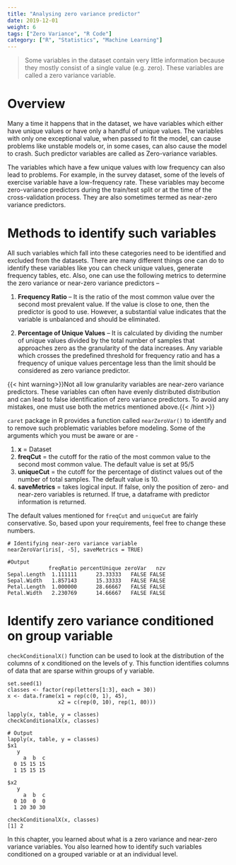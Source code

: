 ```yaml
---
title: "Analysing zero variance predictor"
date: 2019-12-01
weight: 6
tags: ["Zero Variance", "R Code"]
category: ["R", "Statistics", "Machine Learning"]
---
```


> Some variables in the dataset contain very little information because they mostly consist of a single value (e.g. zero). These variables are called a zero variance variable.

# Overview
Many a time it happens that in the dataset, we have variables which either have unique values or have only a handful of unique values. The variables with only one exceptional value, when passed to fit the model, can cause problems like unstable models or, in some cases, can also cause the model to crash. Such predictor variables are called as Zero-variance variables.

The variables which have a few unique values with low frequency can also lead to problems. For example, in the survey dataset, some of the levels of exercise variable have a low-frequency rate. These variables may become zero-variance predictors during the train/test split or at the time of the cross-validation process. They are also sometimes termed as near-zero variance predictors.

# Methods to identify such variables
All such variables which fall into these categories need to be identified and excluded from the datasets. There are many different things one can do to identify these variables like you can check unique values, generate frequency tables, etc. Also, one can use the following metrics to determine the zero variance or near-zero variance predictors –

1. **Frequency Ratio** – It is the ratio of the most common value over the second most prevalent value. If the value is close to one, then the predictor is good to use. However, a substantial value indicates that the variable is unbalanced and should be eliminated.

2. **Percentage of Unique Values** – It is calculated by dividing the number of unique values divided by the total number of samples that approaches zero as the granularity of the data increases.
Any variable which crosses the predefined threshold for frequency ratio and has a frequency of unique values percentage less than the limit should be considered as zero variance predictor.

{{< hint warning>}}Not all low granularity variables are near-zero variance predictors. These variables can often have evenly distributed distribution and can lead to false identification of zero variance predictors. To avoid any mistakes, one must use both the metrics mentioned above.{{< /hint >}}


`caret` package in R provides a function called `nearZeroVar()` to identify and to remove such problematic variables before modeling. Some of the arguments which you must be aware or are -

1. **x** = Dataset
2. **freqCut** = the cutoff for the ratio of the most common value to the second most common value. The default value is set at 95/5
3. **uniqueCut** = the cutoff for the percentage of distinct values out of the number of total samples. The default value is 10.
4. **saveMetrics** = takes logical input. If false, only the position of zero- and near-zero variables is returned. If true, a dataframe with predictor information is returned.<br>

The default values mentioned for `freqCut` and `uniqueCut` are fairly conservative. So, based upon your requirements, feel free to change these numbers.

```
# Identifying near-zero variance variable
nearZeroVar(iris[, -5], saveMetrics = TRUE)
```
```
#Output
             freqRatio percentUnique zeroVar   nzv
Sepal.Length  1.111111      23.33333   FALSE FALSE
Sepal.Width   1.857143      15.33333   FALSE FALSE
Petal.Length  1.000000      28.66667   FALSE FALSE
Petal.Width   2.230769      14.66667   FALSE FALSE
```
# Identify zero variance conditioned on group variable
`checkConditionalX()` function can be used to look at the distribution of the columns of x conditioned on the levels of y. This function identifies columns of data that are sparse within groups of y variable.

```
set.seed(1)
classes <- factor(rep(letters[1:3], each = 30))
x <- data.frame(x1 = rep(c(0, 1), 45),
                x2 = c(rep(0, 10), rep(1, 80)))

lapply(x, table, y = classes)
checkConditionalX(x, classes)
```

```
# Output
lapply(x, table, y = classes)
$x1
   y
     a  b  c
  0 15 15 15
  1 15 15 15

$x2
   y
     a  b  c
  0 10  0  0
  1 20 30 30

checkConditionalX(x, classes)
[1] 2
```

In this chapter, you learned about what is a zero variance and near-zero variance variables. You also learned how to identify such variables conditioned on a grouped variable or at an individual level.
